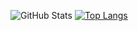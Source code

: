 ![GitHub Stats](https://github-readme-stats.vercel.app/api?username=samk1r0&include_all_commits=true)
[![Top Langs](https://github-readme-stats.vercel.app/api/top-langs/?username=samk1r0&layout=compact)](https://github.com/anuraghazra/github-readme-stats)

